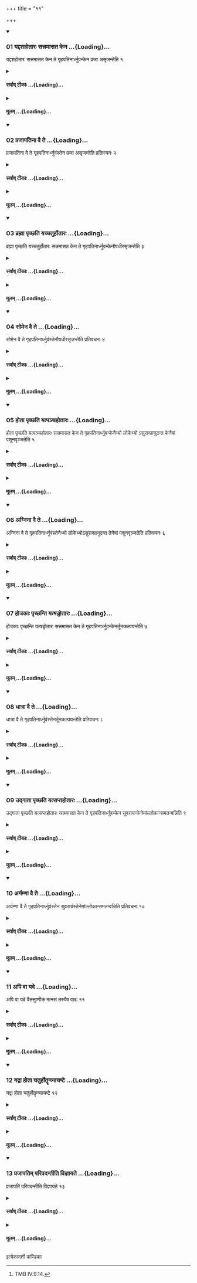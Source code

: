 +++
title = "११"

+++

<div class="js_include" includetitle="true" newlevelforh1="3" unfilled url="/vedAH_yajuH/taittirIyam/sUtram/ApastambaH/shrautam/vishvAsa-prastutiH/21/11/01_yaddashahotAraH_sattramAsata_kena.md">
<details open><summary><h3>01 यद्दशहोतारः सत्त्रमासत केन ...{Loading}...</h3></summary>

यद्दशहोतारः सत्त्रमासत केन ते गृहपतिनार्ध्नुवन्केन प्रजा असृजन्तेति १
</details>
</div>
<div class="js_include collapsed" newlevelforh1="4" title="सर्वाष् टीकाः" unfilled url="/vedAH_yajuH/taittirIyam/sUtram/ApastambaH/shrautam/sarvASh_TIkAH/21/11/01_yaddashahotAraH_sattramAsata_kena.md">
<details><summary><h4>सर्वाष् टीकाः ...{Loading}...</h4></summary>
<details><summary>थिते</summary>

1. “When the Dasahotr-s performed a sacrificial session with whom as the Gṣhapati did they prosper (and) through whom did they create progeny?" 
</details>
</details>
</div>
<div class="js_include collapsed" newlevelforh1="4" title="मूलम्" unfilled url="/vedAH_yajuH/taittirIyam/sUtram/ApastambaH/shrautam/mUlam/21/11/01_yaddashahotAraH_sattramAsata_kena.md">
<details><summary><h4>मूलम् ...{Loading}...</h4></summary>

यद्दशहोतारः सत्त्रमासत केन ते गृहपतिनार्ध्नुवन्केन प्रजा असृजन्तेति १
</details>
</div>
<div class="js_include" includetitle="true" newlevelforh1="3" unfilled url="/vedAH_yajuH/taittirIyam/sUtram/ApastambaH/shrautam/vishvAsa-prastutiH/21/11/02_prajApatinA_vai_te.md">
<details open><summary><h3>02 प्रजापतिना वै ते ...{Loading}...</h3></summary>

प्रजापतिना वै ते गृहपतिनार्ध्नुवंस्तेन प्रजा असृजन्तेति प्रतिवचनः २
</details>
</div>
<div class="js_include collapsed" newlevelforh1="4" title="सर्वाष् टीकाः" unfilled url="/vedAH_yajuH/taittirIyam/sUtram/ApastambaH/shrautam/sarvASh_TIkAH/21/11/02_prajApatinA_vai_te.md">
<details><summary><h4>सर्वाष् टीकाः ...{Loading}...</h4></summary>
<details><summary>थिते</summary>

2. The answer is, “Through Prajāpati indeed as the Gṣhapati did they prosper and through him did they create the progeny". 
</details>
</details>
</div>
<div class="js_include collapsed" newlevelforh1="4" title="मूलम्" unfilled url="/vedAH_yajuH/taittirIyam/sUtram/ApastambaH/shrautam/mUlam/21/11/02_prajApatinA_vai_te.md">
<details><summary><h4>मूलम् ...{Loading}...</h4></summary>

प्रजापतिना वै ते गृहपतिनार्ध्नुवंस्तेन प्रजा असृजन्तेति प्रतिवचनः २
</details>
</div>
<div class="js_include" includetitle="true" newlevelforh1="3" unfilled url="/vedAH_yajuH/taittirIyam/sUtram/ApastambaH/shrautam/vishvAsa-prastutiH/21/11/03_brahmA_pRchChati_yachchaturhotAraH.md">
<details open><summary><h3>03 ब्रह्मा पृच्छति यच्चतुर्होतारः ...{Loading}...</h3></summary>

ब्रह्मा पृच्छति यच्चतुर्होतारः सत्त्रमासत केन ते गृहपतिनार्ध्नुवन्केनौषधीरसृजन्तेति ३
</details>
</div>
<div class="js_include collapsed" newlevelforh1="4" title="सर्वाष् टीकाः" unfilled url="/vedAH_yajuH/taittirIyam/sUtram/ApastambaH/shrautam/sarvASh_TIkAH/21/11/03_brahmA_pRchChati_yachchaturhotAraH.md">
<details><summary><h4>सर्वाष् टीकाः ...{Loading}...</h4></summary>
<details><summary>थिते</summary>

3. The Brahman asks, “When the Caturhotr-s performed the sacrificial session with whom as Gphapati did they prosper (and) through whom did they create plants?" 
</details>
</details>
</div>
<div class="js_include collapsed" newlevelforh1="4" title="मूलम्" unfilled url="/vedAH_yajuH/taittirIyam/sUtram/ApastambaH/shrautam/mUlam/21/11/03_brahmA_pRchChati_yachchaturhotAraH.md">
<details><summary><h4>मूलम् ...{Loading}...</h4></summary>

ब्रह्मा पृच्छति यच्चतुर्होतारः सत्त्रमासत केन ते गृहपतिनार्ध्नुवन्केनौषधीरसृजन्तेति ३
</details>
</div>
<div class="js_include" includetitle="true" newlevelforh1="3" unfilled url="/vedAH_yajuH/taittirIyam/sUtram/ApastambaH/shrautam/vishvAsa-prastutiH/21/11/04_somena_vai_te.md">
<details open><summary><h3>04 सोमेन वै ते ...{Loading}...</h3></summary>

सोमेन वै ते गृहपतिनार्ध्नुवंस्तेनौषधीरसृजन्तेति प्रतिवचनः ४
</details>
</div>
<div class="js_include collapsed" newlevelforh1="4" title="सर्वाष् टीकाः" unfilled url="/vedAH_yajuH/taittirIyam/sUtram/ApastambaH/shrautam/sarvASh_TIkAH/21/11/04_somena_vai_te.md">
<details><summary><h4>सर्वाष् टीकाः ...{Loading}...</h4></summary>
<details><summary>थिते</summary>

4. The answer is, “Through Soma indeed as the Grhapati did they prosper and through him did they create plants." 
</details>
</details>
</div>
<div class="js_include collapsed" newlevelforh1="4" title="मूलम्" unfilled url="/vedAH_yajuH/taittirIyam/sUtram/ApastambaH/shrautam/mUlam/21/11/04_somena_vai_te.md">
<details><summary><h4>मूलम् ...{Loading}...</h4></summary>

सोमेन वै ते गृहपतिनार्ध्नुवंस्तेनौषधीरसृजन्तेति प्रतिवचनः ४
</details>
</div>
<div class="js_include" includetitle="true" newlevelforh1="3" unfilled url="/vedAH_yajuH/taittirIyam/sUtram/ApastambaH/shrautam/vishvAsa-prastutiH/21/11/05_hotA_pRchChati_yatpanchahotAraH.md">
<details open><summary><h3>05 होता पृच्छति यत्पञ्चहोतारः ...{Loading}...</h3></summary>

होता पृच्छति यत्पञ्चहोतारः सत्त्रमासत केन ते गृहपतिनार्ध्नुवन्केनैभ्यो लोकेभ्यो ऽसुरान्प्राणुदन्त केनैषां पशूनवृञ्जतेति ५
</details>
</div>
<div class="js_include collapsed" newlevelforh1="4" title="सर्वाष् टीकाः" unfilled url="/vedAH_yajuH/taittirIyam/sUtram/ApastambaH/shrautam/sarvASh_TIkAH/21/11/05_hotA_pRchChati_yatpanchahotAraH.md">
<details><summary><h4>सर्वाष् टीकाः ...{Loading}...</h4></summary>
<details><summary>थिते</summary>

5. The Hotr̥ asks, “When the Pañcahotr̥-s performed the sacrificial session with whom as the Gr̥hapati did they prosper with whom did they expel the Asuras form these worlds (and) with whom did they appropriate their cattle?” 
</details>
</details>
</div>
<div class="js_include collapsed" newlevelforh1="4" title="मूलम्" unfilled url="/vedAH_yajuH/taittirIyam/sUtram/ApastambaH/shrautam/mUlam/21/11/05_hotA_pRchChati_yatpanchahotAraH.md">
<details><summary><h4>मूलम् ...{Loading}...</h4></summary>

होता पृच्छति यत्पञ्चहोतारः सत्त्रमासत केन ते गृहपतिनार्ध्नुवन्केनैभ्यो लोकेभ्यो ऽसुरान्प्राणुदन्त केनैषां पशूनवृञ्जतेति ५
</details>
</div>
<div class="js_include" includetitle="true" newlevelforh1="3" unfilled url="/vedAH_yajuH/taittirIyam/sUtram/ApastambaH/shrautam/vishvAsa-prastutiH/21/11/06_agninA_vai_te.md">
<details open><summary><h3>06 अग्निना वै ते ...{Loading}...</h3></summary>

अग्निना वै ते गृहपतिनार्ध्नुवंस्तेनैभ्यो लोकेभ्योऽसुरान्प्राणुदन्त तेनैषां पशूनवृञ्जतेति प्रतिवचनः ६
</details>
</div>
<div class="js_include collapsed" newlevelforh1="4" title="सर्वाष् टीकाः" unfilled url="/vedAH_yajuH/taittirIyam/sUtram/ApastambaH/shrautam/sarvASh_TIkAH/21/11/06_agninA_vai_te.md">
<details><summary><h4>सर्वाष् टीकाः ...{Loading}...</h4></summary>
<details><summary>थिते</summary>

6. The answer is, “With Agni indeed as the Gr̥hapati did they prosper; with him did they expel the Asuras from these worlds (and) with him did they appropriate their cattle.”  
</details>
</details>
</div>
<div class="js_include collapsed" newlevelforh1="4" title="मूलम्" unfilled url="/vedAH_yajuH/taittirIyam/sUtram/ApastambaH/shrautam/mUlam/21/11/06_agninA_vai_te.md">
<details><summary><h4>मूलम् ...{Loading}...</h4></summary>

अग्निना वै ते गृहपतिनार्ध्नुवंस्तेनैभ्यो लोकेभ्योऽसुरान्प्राणुदन्त तेनैषां पशूनवृञ्जतेति प्रतिवचनः ६
</details>
</div>
<div class="js_include" includetitle="true" newlevelforh1="3" unfilled url="/vedAH_yajuH/taittirIyam/sUtram/ApastambaH/shrautam/vishvAsa-prastutiH/21/11/07_hotrakAH_pRchChanti_yatShaDDhotAraH.md">
<details open><summary><h3>07 होत्रकाः पृच्छन्ति यत्षड्ढोतारः ...{Loading}...</h3></summary>

होत्रकाः पृच्छन्ति यत्षड्ढोतारः सत्त्रमासत केन ते गृहपतिनार्ध्नुवन्केनर्तूनकल्पयन्तेति ७
</details>
</div>
<div class="js_include collapsed" newlevelforh1="4" title="सर्वाष् टीकाः" unfilled url="/vedAH_yajuH/taittirIyam/sUtram/ApastambaH/shrautam/sarvASh_TIkAH/21/11/07_hotrakAH_pRchChanti_yatShaDDhotAraH.md">
<details><summary><h4>सर्वाष् टीकाः ...{Loading}...</h4></summary>
<details><summary>थिते</summary>

7. The Hotraka-s ask, “When the Śaḍḍhotr̥s performed the sacrificial session with whom as Gr̥hapati did they prosper (and) with whom did they arrange the seasons?”  
</details>
</details>
</div>
<div class="js_include collapsed" newlevelforh1="4" title="मूलम्" unfilled url="/vedAH_yajuH/taittirIyam/sUtram/ApastambaH/shrautam/mUlam/21/11/07_hotrakAH_pRchChanti_yatShaDDhotAraH.md">
<details><summary><h4>मूलम् ...{Loading}...</h4></summary>

होत्रकाः पृच्छन्ति यत्षड्ढोतारः सत्त्रमासत केन ते गृहपतिनार्ध्नुवन्केनर्तूनकल्पयन्तेति ७
</details>
</div>
<div class="js_include" includetitle="true" newlevelforh1="3" unfilled url="/vedAH_yajuH/taittirIyam/sUtram/ApastambaH/shrautam/vishvAsa-prastutiH/21/11/08_dhAtrA_vai_te.md">
<details open><summary><h3>08 धात्रा वै ते ...{Loading}...</h3></summary>

धात्रा वै ते गृहपतिनार्ध्नुवंस्तेनर्तूनकल्पयन्तेति प्रतिवचनः ८
</details>
</div>
<div class="js_include collapsed" newlevelforh1="4" title="सर्वाष् टीकाः" unfilled url="/vedAH_yajuH/taittirIyam/sUtram/ApastambaH/shrautam/sarvASh_TIkAH/21/11/08_dhAtrA_vai_te.md">
<details><summary><h4>सर्वाष् टीकाः ...{Loading}...</h4></summary>
<details><summary>थिते</summary>

8. The answer is, “With Dhātr̥ indeed as the Gr̥hapati did they prosper (and) with him did they arrange the seasons.”  
</details>
</details>
</div>
<div class="js_include collapsed" newlevelforh1="4" title="मूलम्" unfilled url="/vedAH_yajuH/taittirIyam/sUtram/ApastambaH/shrautam/mUlam/21/11/08_dhAtrA_vai_te.md">
<details><summary><h4>मूलम् ...{Loading}...</h4></summary>

धात्रा वै ते गृहपतिनार्ध्नुवंस्तेनर्तूनकल्पयन्तेति प्रतिवचनः ८
</details>
</div>
<div class="js_include" includetitle="true" newlevelforh1="3" unfilled url="/vedAH_yajuH/taittirIyam/sUtram/ApastambaH/shrautam/vishvAsa-prastutiH/21/11/09_udgAtA_pRchChati_yatsaptahotAraH.md">
<details open><summary><h3>09 उद्गाता पृच्छति यत्सप्तहोतारः ...{Loading}...</h3></summary>

उद्गाता पृच्छति यत्सप्तहोतारः सत्त्रमासत केन ते गृहपतिनार्ध्नुवन्केन सुवरायन्केनेमांल्लोकान्समतन्वन्निति ९
</details>
</div>
<div class="js_include collapsed" newlevelforh1="4" title="सर्वाष् टीकाः" unfilled url="/vedAH_yajuH/taittirIyam/sUtram/ApastambaH/shrautam/sarvASh_TIkAH/21/11/09_udgAtA_pRchChati_yatsaptahotAraH.md">
<details><summary><h4>सर्वाष् टीकाः ...{Loading}...</h4></summary>
<details><summary>थिते</summary>

9. The Udgatr̥ asks, “When the Saptahotr̥-s performed the sacrificial session with whom as Gṣhapati did they prosper, with whom did they reach heaven and with whom did they continue these worlds?"  
</details>
</details>
</div>
<div class="js_include collapsed" newlevelforh1="4" title="मूलम्" unfilled url="/vedAH_yajuH/taittirIyam/sUtram/ApastambaH/shrautam/mUlam/21/11/09_udgAtA_pRchChati_yatsaptahotAraH.md">
<details><summary><h4>मूलम् ...{Loading}...</h4></summary>

उद्गाता पृच्छति यत्सप्तहोतारः सत्त्रमासत केन ते गृहपतिनार्ध्नुवन्केन सुवरायन्केनेमांल्लोकान्समतन्वन्निति ९
</details>
</div>
<div class="js_include" includetitle="true" newlevelforh1="3" unfilled url="/vedAH_yajuH/taittirIyam/sUtram/ApastambaH/shrautam/vishvAsa-prastutiH/21/11/10_aryamNA_vai_te.md">
<details open><summary><h3>10 अर्यम्णा वै ते ...{Loading}...</h3></summary>

अर्यम्णा वै ते गृहपतिनार्ध्नुवंस्तेन सुवरायंस्तेनेमांल्लोकान्समतन्वन्निति प्रतिवचनः १०
</details>
</div>
<div class="js_include collapsed" newlevelforh1="4" title="सर्वाष् टीकाः" unfilled url="/vedAH_yajuH/taittirIyam/sUtram/ApastambaH/shrautam/sarvASh_TIkAH/21/11/10_aryamNA_vai_te.md">
<details><summary><h4>सर्वाष् टीकाः ...{Loading}...</h4></summary>
<details><summary>थिते</summary>

10. The answer is, “With Aryaman indeed as Gr̥hapati did they prosper, with him did they reach heaven and with him did they continue these worlds."   
</details>
</details>
</div>
<div class="js_include collapsed" newlevelforh1="4" title="मूलम्" unfilled url="/vedAH_yajuH/taittirIyam/sUtram/ApastambaH/shrautam/mUlam/21/11/10_aryamNA_vai_te.md">
<details><summary><h4>मूलम् ...{Loading}...</h4></summary>

अर्यम्णा वै ते गृहपतिनार्ध्नुवंस्तेन सुवरायंस्तेनेमांल्लोकान्समतन्वन्निति प्रतिवचनः १०
</details>
</div>
<div class="js_include" includetitle="true" newlevelforh1="3" unfilled url="/vedAH_yajuH/taittirIyam/sUtram/ApastambaH/shrautam/vishvAsa-prastutiH/21/11/11_api_vA_yade.md">
<details open><summary><h3>11 अपि वा यदे ...{Loading}...</h3></summary>

अपि वा यदे वैतत्तुष्णीकं मानसं तस्यैष वादः ११
</details>
</div>
<div class="js_include collapsed" newlevelforh1="4" title="सर्वाष् टीकाः" unfilled url="/vedAH_yajuH/taittirIyam/sUtram/ApastambaH/shrautam/sarvASh_TIkAH/21/11/11_api_vA_yade.md">
<details><summary><h4>सर्वाष् टीकाः ...{Loading}...</h4></summary>
<details><summary>थिते</summary>

11. Or this discussion consists of whatever is done silently and mentally. 
</details>
</details>
</div>
<div class="js_include collapsed" newlevelforh1="4" title="मूलम्" unfilled url="/vedAH_yajuH/taittirIyam/sUtram/ApastambaH/shrautam/mUlam/21/11/11_api_vA_yade.md">
<details><summary><h4>मूलम् ...{Loading}...</h4></summary>

अपि वा यदे वैतत्तुष्णीकं मानसं तस्यैष वादः ११
</details>
</div>
<div class="js_include" includetitle="true" newlevelforh1="3" unfilled url="/vedAH_yajuH/taittirIyam/sUtram/ApastambaH/shrautam/vishvAsa-prastutiH/21/11/12_yadvA_hotA_chaturhotRRnvyAchaShTe.md">
<details open><summary><h3>12 यद्वा होता चतुर्होतॄन्व्याचष्टे ...{Loading}...</h3></summary>

यद्वा होता चतुर्होतॄन्व्याचष्टे १२
</details>
</div>
<div class="js_include collapsed" newlevelforh1="4" title="सर्वाष् टीकाः" unfilled url="/vedAH_yajuH/taittirIyam/sUtram/ApastambaH/shrautam/sarvASh_TIkAH/21/11/12_yadvA_hotA_chaturhotRRnvyAchaShTe.md">
<details><summary><h4>सर्वाष् टीकाः ...{Loading}...</h4></summary>
<details><summary>थिते</summary>

12. Or it consists of what the Hotr̥ declares as the Cāturhotr̥ (formula). 
</details>
</details>
</div>
<div class="js_include collapsed" newlevelforh1="4" title="मूलम्" unfilled url="/vedAH_yajuH/taittirIyam/sUtram/ApastambaH/shrautam/mUlam/21/11/12_yadvA_hotA_chaturhotRRnvyAchaShTe.md">
<details><summary><h4>मूलम् ...{Loading}...</h4></summary>

यद्वा होता चतुर्होतॄन्व्याचष्टे १२
</details>
</div>
<div class="js_include" includetitle="true" newlevelforh1="3" unfilled url="/vedAH_yajuH/taittirIyam/sUtram/ApastambaH/shrautam/vishvAsa-prastutiH/21/11/13_prajApatim_parivadantIti_vijnAyate.md">
<details open><summary><h3>13 प्रजापतिम् परिवदन्तीति विज्ञायते ...{Loading}...</h3></summary>

प्रजापतिं परिवदन्तीति विज्ञायते १३
</details>
</div>
<div class="js_include collapsed" newlevelforh1="4" title="सर्वाष् टीकाः" unfilled url="/vedAH_yajuH/taittirIyam/sUtram/ApastambaH/shrautam/sarvASh_TIkAH/21/11/13_prajApatim_parivadantIti_vijnAyate.md">
<details><summary><h4>सर्वाष् टीकाः ...{Loading}...</h4></summary>
<details><summary>थिते</summary>

13. “They blame Prajapati" -so is heard from a Brāhmaṇa-text.[^1]   

[^1]: TMB IV.9.14.  
</details>
</details>
</div>
<div class="js_include collapsed" newlevelforh1="4" title="मूलम्" unfilled url="/vedAH_yajuH/taittirIyam/sUtram/ApastambaH/shrautam/mUlam/21/11/13_prajApatim_parivadantIti_vijnAyate.md">
<details><summary><h4>मूलम् ...{Loading}...</h4></summary>

प्रजापतिं परिवदन्तीति विज्ञायते १३
</details>
</div>

  
इत्येकादशी कण्डिका 
